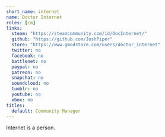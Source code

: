```yaml
---
short_name: internet
name: Doctor Internet
roles: [cm]
links:
  steam: "https://steamcommunity.com/id/DocInternet/"
  github: "https://github.com/JoshPiper"
  store: "https://www.gmodstore.com/users/doctor_internet"
  twitter: no
  facebook: no
  battlenet: no
  paypal: no
  patreon: no
  snapchat: no
  soundcloud: no
  tumblr: no
  youtube: no
  xbox: no
titles:
  default: Community Manager
---
```

Internet is a person.